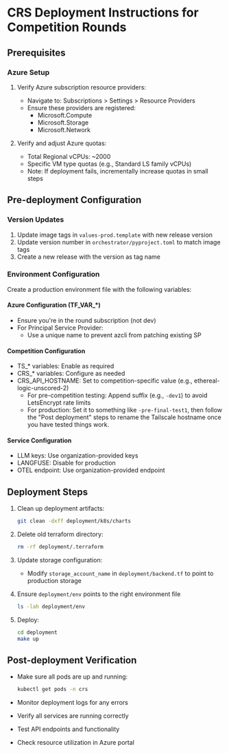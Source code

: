 # CRS Deployment Instructions for Competition Rounds

## Prerequisites

### Azure Setup
1. Verify Azure subscription resource providers:
   - Navigate to: Subscriptions > Settings > Resource Providers
   - Ensure these providers are registered:
     - Microsoft.Compute
     - Microsoft.Storage
     - Microsoft.Network

2. Verify and adjust Azure quotas:
   - Total Regional vCPUs: ~2000
   - Specific VM type quotas (e.g., Standard LS family vCPUs)
   - Note: If deployment fails, incrementally increase quotas in small steps

## Pre-deployment Configuration

### Version Updates
1. Update image tags in `values-prod.template` with new release version
2. Update version number in `orchestrator/pyproject.toml` to match image tags
3. Create a new release with the version as tag name

### Environment Configuration
Create a production environment file with the following variables:

#### Azure Configuration (TF_VAR_*)
- Ensure you're in the round subscription (not dev)
- For Principal Service Provider:
  - Use a unique name to prevent azcli from patching existing SP

#### Competition Configuration
- TS_* variables: Enable as required
- CRS_* variables: Configure as needed
- CRS_API_HOSTNAME: Set to competition-specific value (e.g., ethereal-logic-unscored-2)
  - For pre-competition testing: Append suffix (e.g., `-dev1`) to avoid LetsEncrypt rate limits
  - For production: Set it to something like `-pre-final-test1`, then follow the "Post deployment" steps to rename the Tailscale hostname once you have tested things work.

#### Service Configuration
- LLM keys: Use organization-provided keys
- LANGFUSE: Disable for production
- OTEL endpoint: Use organization-provided endpoint

## Deployment Steps

1. Clean up deployment artifacts:
   ```bash
   git clean -dxff deployment/k8s/charts
   ```

2. Delete old terraform directory:
   ```bash
   rm -rf deployment/.terraform
   ```

3. Update storage configuration:
   - Modify `storage_account_name` in `deployment/backend.tf` to point to production storage

4. Ensure `deployment/env` points to the right environment file
   ```bash
   ls -lah deployment/env
   ```

5. Deploy:
   ```bash
   cd deployment
   make up
   ```

## Post-deployment Verification
- Make sure all pods are up and running:
   ```bash
   kubectl get pods -n crs
   ```

- Monitor deployment logs for any errors
- Verify all services are running correctly
- Test API endpoints and functionality
- Check resource utilization in Azure portal
